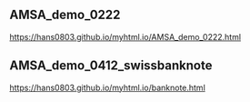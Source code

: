 ## AMSA_demo_0222

https://hans0803.github.io/myhtml.io/AMSA_demo_0222.html

## AMSA_demo_0412_swissbanknote

https://hans0803.github.io/myhtml.io/banknote.html
